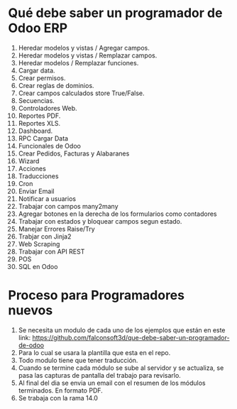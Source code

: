 # Qué debe saber un programador de Odoo ERP
1. Heredar modelos y vistas / Agregar campos.
2. Heredar modelos y vistas / Remplazar campos.
3. Heredar modelos / Remplazar funciones.
5. Cargar data.
6. Crear permisos.
7. Crear reglas de dominios.
8. Crear campos calculados store True/False.
9. Secuencias.
10. Controladores Web.
11. Reportes PDF.
12. Reportes XLS.
13. Dashboard.
14. RPC Cargar Data
15. Funcionales de Odoo
16. Crear Pedidos, Facturas y Alabaranes
17. Wizard
18. Acciones
19. Traducciones
20. Cron
21. Enviar Email
22. Notificar a usuarios
23. Trabajar con campos many2many
24. Agregar botones en la derecha de los formularios como contadores
25. Trabajar con estados y bloquear campos segun estado.
26. Manejar Errores Raise/Try
27. Trabjar con Jinja2
28. Web Scraping
29. Trabajar con API REST
30. POS
31. SQL en Odoo


# Proceso para  Programadores nuevos
1. Se necesita un modulo de cada uno de los ejemplos que están en este link: https://github.com/falconsoft3d/que-debe-saber-un-programador-de-odoo
2. Para lo cual se usara la plantilla que esta en el repo.
3. Todo modulo tiene que tener traducción.
4. Cuando se termine cada módulo se sube al servidor y se actualiza, se pasa las capturas de pantalla del trabajo para revisarlo.
6. Al final del dia se envia un email con el resumen de los módulos terminados. En formato PDF.
7. Se trabaja con la rama 14.0
